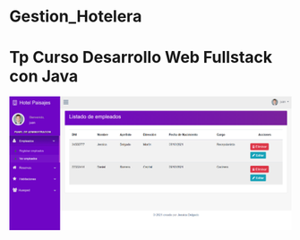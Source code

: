# Gestion_Hotelera

<h1>Tp Curso Desarrollo Web Fullstack con Java </h1>

![](ListadoEmpleados.png)

